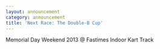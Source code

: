 ```yaml
---
layout: announcement
category: announcement
title: 'Next Race: The Double-B Cup'
---
```

Memorial Day Weekend 2013 @ Fastimes Indoor Kart Track
